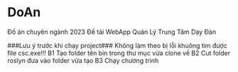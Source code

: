 # DoAn
Đồ án chuyên ngành 2023
Đề tài WebApp Quản Lý Trung Tâm Dạy Đàn

###Lưu ý trước khi chạy project###
Không làm theo bị lỗi khuông tìm được file csc.exe!!!
B1 Tạo folder tên bin trong thư mục vừa clone về
B2 Cut folder roslyn đưa vào folder vừa tạo
B3 Chạy chương trình
